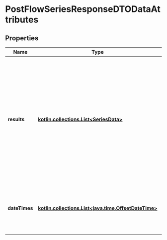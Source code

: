 
# PostFlowSeriesResponseDTODataAttributes

## Properties
| Name | Type | Description | Notes |
| ------------ | ------------- | ------------- | ------------- |
| **results** | [**kotlin.collections.List&lt;SeriesData&gt;**](SeriesData.md) | An array of all the returned values data. Each object in the array represents one unique grouping and the results for that grouping. Each value in the results array corresponds to the date time at the same index. |  |
| **dateTimes** | [**kotlin.collections.List&lt;java.time.OffsetDateTime&gt;**](java.time.OffsetDateTime.md) | An array of date times which correspond to the equivalent index in the results data. |  |



